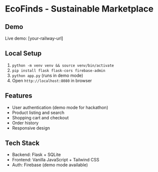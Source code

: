 # EcoFinds - Sustainable Marketplace

## Demo
Live demo: [your-railway-url]

## Local Setup
1. `python -m venv venv && source venv/bin/activate`
2. `pip install flask flask-cors firebase-admin`
3. `python app.py` (runs in demo mode)
4. Open `http://localhost:8080` in browser

## Features
- User authentication (demo mode for hackathon)
- Product listing and search
- Shopping cart and checkout
- Order history
- Responsive design

## Tech Stack
- Backend: Flask + SQLite
- Frontend: Vanilla JavaScript + Tailwind CSS
- Auth: Firebase (demo mode available)

